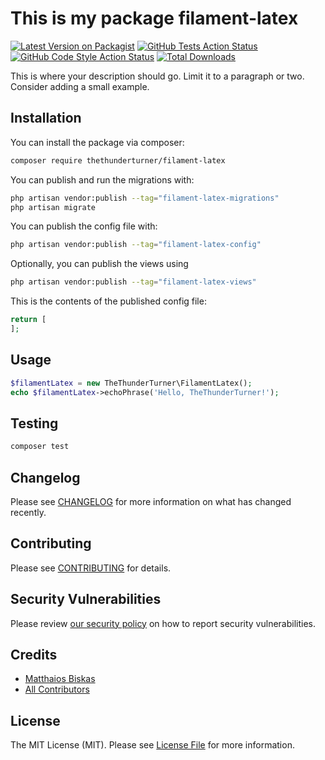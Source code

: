 # This is my package filament-latex

[![Latest Version on Packagist](https://img.shields.io/packagist/v/thethunderturner/filament-latex.svg?style=flat-square)](https://packagist.org/packages/thethunderturner/filament-latex)
[![GitHub Tests Action Status](https://img.shields.io/github/actions/workflow/status/thethunderturner/filament-latex/run-tests.yml?branch=main&label=tests&style=flat-square)](https://github.com/thethunderturner/filament-latex/actions?query=workflow%3Arun-tests+branch%3Amain)
[![GitHub Code Style Action Status](https://img.shields.io/github/actions/workflow/status/thethunderturner/filament-latex/fix-php-code-styling.yml?branch=main&label=code%20style&style=flat-square)](https://github.com/thethunderturner/filament-latex/actions?query=workflow%3A"Fix+PHP+code+styling"+branch%3Amain)
[![Total Downloads](https://img.shields.io/packagist/dt/thethunderturner/filament-latex.svg?style=flat-square)](https://packagist.org/packages/thethunderturner/filament-latex)



This is where your description should go. Limit it to a paragraph or two. Consider adding a small example.

## Installation

You can install the package via composer:

```bash
composer require thethunderturner/filament-latex
```

You can publish and run the migrations with:

```bash
php artisan vendor:publish --tag="filament-latex-migrations"
php artisan migrate
```

You can publish the config file with:

```bash
php artisan vendor:publish --tag="filament-latex-config"
```

Optionally, you can publish the views using

```bash
php artisan vendor:publish --tag="filament-latex-views"
```

This is the contents of the published config file:

```php
return [
];
```

## Usage

```php
$filamentLatex = new TheThunderTurner\FilamentLatex();
echo $filamentLatex->echoPhrase('Hello, TheThunderTurner!');
```

## Testing

```bash
composer test
```

## Changelog

Please see [CHANGELOG](CHANGELOG.md) for more information on what has changed recently.

## Contributing

Please see [CONTRIBUTING](.github/CONTRIBUTING.md) for details.

## Security Vulnerabilities

Please review [our security policy](../../security/policy) on how to report security vulnerabilities.

## Credits

- [Matthaios Biskas](https://github.com/thethunderturner)
- [All Contributors](../../contributors)

## License

The MIT License (MIT). Please see [License File](LICENSE.md) for more information.
